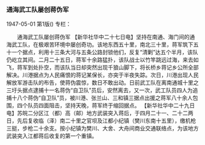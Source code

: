 ### 通海武工队屡创蒋伪军

1947-05-01
第1版()
专栏：

　　通海武工队屡创蒋伪军
    【新华社华中二十七日电】坚持在南通、海门间的通海武工队，在极艰苦环境中屡创奇功。该地东西五十里，南北三十里，蒋军筑下五十一个据点，利用十三条大河与五条公路封锁他们，反复“清剿”达五个半月，该队仍屹立其间。二月二十五日，蒋军十余路猛扑，该队战士以竹竿跳远过海，来去如飞，蒋军到处扑空，而该队当日却突然出现千狼山脚下，将长桥乡蒋记乡公所全部解决。川港据点为人民痛恨的蒋记某保长，亦突于半夜失踪。次日，川港出现人民解放军游击队的布告，使蒋伪震惊，数日不敢出动。日前武工队在离南通城十里之三圩头据点逮捕十一名蒋伪“自卫队”员后，安然离去，又一次，武工队员四人为追捕十八个蒋伪“自卫队”员，被川港、张兰山、三和镇三据点出援之蒋军八十余人包围，四个队员四面阻击，坚持天晚，蒋军终于缩回据点。
    【新华社华中二十九日电】苏皖二分区江（都）高（邮）地方武装突入蒋后，于四月二十一、二十二两日，先后复收临（泽）南二十里之官坝及江都小纪镇（樊川东南十五里），缴机枪三挺，步枪二十余支。按小纪镇为樊川、大舍、大舟间商业交通联络点，为该地方武装突入江都蒋后收复的第一个重镇。
